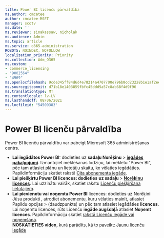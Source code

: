 ```yaml
---
title: Power BI licenču pārvaldība
ms.author: cmcatee
author: cmcatee-MSFT
manager: scotv
ms.date: ''
ms.reviewer: sinakassaw, nicholak
ms.audience: Admin
ms.topic: article
ms.service: o365-administration
ROBOTS: NOINDEX, NOFOLLOW
localization_priority: Priority
ms.collection: Adm_O365
ms.custom:
- commerce_licensing
- "9002564"
- "4969"
ms.openlocfilehash: 9cde345ff84d6d4e78214a4707700e796b0cd23228b1e1af2ee315ffd88b4fc6
ms.sourcegitcommit: d71b18e1403859fbfc45ddd9a57c8ab68f4d9f96
ms.translationtype: MT
ms.contentlocale: lv-LV
ms.lasthandoff: 08/06/2021
ms.locfileid: "54500383"
---
```

# <a name="power-bi-license-management"></a>Power BI licenču pārvaldība

Power BI licenču pārvaldību var pabeigt Microsoft 365 administrēšanas centrs.

- **Lai iegādātos Power BI:** dodieties uz **sadaļu Norēķinu** \> **[iegādes pakalpojumi](https://go.microsoft.com/fwlink/p/?linkid=868433)**. Izmantojiet meklēšanas lodziņu, lai meklētu "Power BI", pēc tam atlasiet plānu un lietotāju skaitu, ko vēlaties iegādāties. Papildinformāciju skatiet rakstā [Cita abonementa iegāde](/microsoft-365/commerce/try-or-buy-microsoft-365#buy-a-different-subscription).
- **Lai piešķirtu Power BI licences: dodieties** **uz sadaļu**  >  **[Norēķinu licences](https://go.microsoft.com/fwlink/p/?linkid=842264)**. Lai uzzinātu vairāk, skatiet rakstu [Licenču piešķiršana lietotājiem](/microsoft-365/admin/manage/assign-licenses-to-users).
- **Lai pievienotu vai noņemtu Power BI** licences: dodieties uz Norēķini Jūsu produkti , atrodiet abonementu, kuru vēlaties mainīt, atlasiet Papildu opcijas  >  **[](https://go.microsoft.com/fwlink/p/?linkid=842054)**(daudzpunkte) un pēc tam atlasiet Iegādāties **licences**.  Lai noņemtu licences, rūts Licenču **iegāde augšdaļā** atlasiet **Noņemt licences**. Papildinformāciju skatiet [rakstā Licenču iegāde vai noņemšana](/microsoft-365/commerce/licenses/buy-licenses).\
**NOSKATIETIES video,** kurā parādīts, kā to [paveikt: Jaunu licenču iegāde](https://go.microsoft.com/fwlink/p/?linkid=2154857)